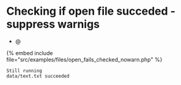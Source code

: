 # Checking if open file succeded - suppress warnigs


* @

{% embed include file="src/examples/files/open_fails_checked_nowarn.php" %}

```
Still running
data/text.txt succeeded
```


